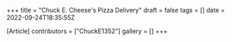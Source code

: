 +++
title = "Chuck E. Cheese's Pizza Delivery"
draft = false
tags = []
date = 2022-09-24T18:35:55Z

[Article]
contributors = ["ChuckE1352"]
gallery = []
+++
